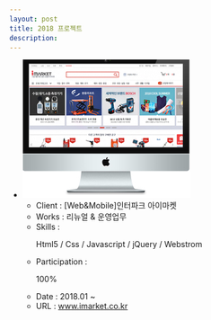 ```yaml
---
layout: post
title: 2018 프로젝트
description: 
---
```

 <ul class="projects-list">
    <li>
        <div class="img-box"><img src="assets/images/projects/img_pf22.jpg" alt="인터파크 아이마켓" /></div>
        <ul class="txt_info">
            <li><span>Client : </span>[Web&Mobile]인터파크 아이마켓</li>
            <li><span>Works : </span>리뉴얼 & 운영업무</li>
            <li><span>Skills :</span> <p>Html5 / Css / Javascript / jQuery / Webstrom</p></li>
            <li><span>Participation : </span><p class="percent" style="width:100%">100%</p></li>
            <li><span>Date : </span>2018.01 ~ </li>
            <li><span>URL : </span><a href="http://www.imarket.co.kr" target="_blank">www.imarket.co.kr</a></li>
        </ul>
    </li>
    </ul>

